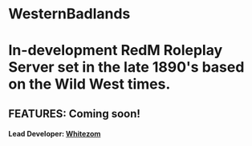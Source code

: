 # WesternBadlands
# In-development RedM Roleplay Server set in the late 1890's based on the Wild West times.

## FEATURES: Coming soon!











  
  
  
  
#### Lead Developer: [Whitezom](https://github.com/whitezom7)
